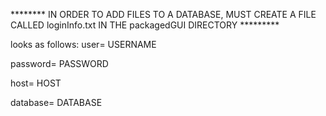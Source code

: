 ******** IN ORDER TO ADD FILES TO A DATABASE, MUST CREATE A FILE CALLED loginInfo.txt IN THE packagedGUI DIRECTORY *********


looks as follows:
user= USERNAME

password= PASSWORD

host= HOST

database= DATABASE

